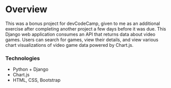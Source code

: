# Overview

This was a bonus project for devCodeCamp, given to me as an additional exercise after completing another project a few days before it was due. This Django web application consumes an API that returns data about video games. Users can search for games, view their details, and view various chart visualizations of video game data powered by Chart.js.

### Technologies
- Python + Django
- Chart.js
- HTML, CSS, Bootstrap
